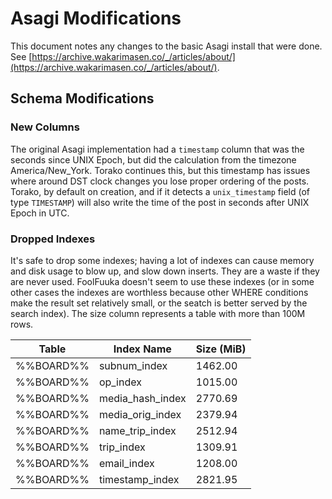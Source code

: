 # Asagi Modifications

This document notes any changes to the basic Asagi install that were done. See [https://archive.wakarimasen.co/_/articles/about/](https://archive.wakarimasen.co/_/articles/about/).

## Schema Modifications

### New Columns

The original Asagi implementation had a `timestamp` column that was the seconds since UNIX Epoch, but did the calculation from the timezone America/New_York. Torako continues this, but this timestamp has issues where around DST clock changes you lose proper ordering of the posts. Torako, by default on creation, and if it detects a `unix_timestamp` field (of type `TIMESTAMP`) will also write the time of the post in seconds after UNIX Epoch in UTC.

### Dropped Indexes

It's safe to drop some indexes; having a lot of indexes can cause memory and disk usage to blow up, and slow down inserts. They are a waste if they are never used. FoolFuuka doesn't seem to use these indexes (or in some other cases the indexes are worthless because other WHERE conditions make the result set relatively small, or the seatch is better served by the search index). The size column represents a table with more than 100M rows.

| Table | Index Name | Size (MiB) |
| -- | -- | -- |
| %%BOARD%% | subnum_index | 1462.00 |
| %%BOARD%% | op_index | 1015.00 |
| %%BOARD%% | media_hash_index | 2770.69 |
| %%BOARD%% | media_orig_index | 2379.94 |
| %%BOARD%% | name_trip_index | 2512.94 |
| %%BOARD%% | trip_index | 1309.91 |
| %%BOARD%% | email_index | 1208.00 |
| %%BOARD%% | timestamp_index | 2821.95 |